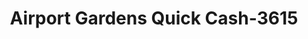 ---
f_zip-code: 41701
f_state-code: KY
title: Airport Gardens Quick Cash-3615
f_phone: 606-435-1553
f_city-only: Hazard
f_address: 1495 Combs Rd Ste 102 Hazard
f_location-unique-id: '3615'
slug: airport-gardens-quick-cash-3615
updated-on: '2024-05-30T13:46:58.046Z'
created-on: '2024-05-30T13:36:59.803Z'
published-on: '2024-05-30T13:54:32.469Z'
f_city-state: cms/city/hazard-ky.md
f_company: cms/company/airport-gardens-quick-cash.md
f_state: cms/state/kentucky.md
layout: '[payday-loan].html'
tags: payday-loan
---